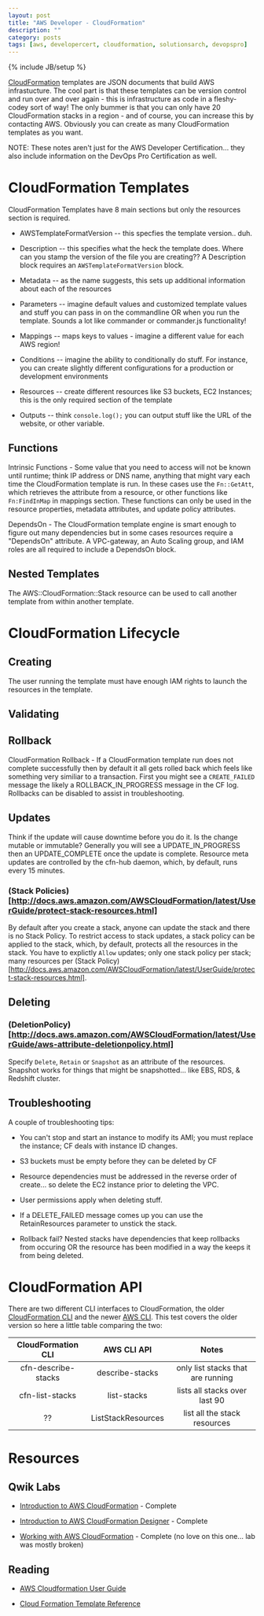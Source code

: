```yaml
---
layout: post
title: "AWS Developer - CloudFormation"
description: ""
category: posts 
tags: [aws, developercert, cloudformation, solutionsarch, devopspro]
---
```

{% include JB/setup %}

[CloudFormation](https://aws.amazon.com/cloudformation/) templates are JSON documents that build AWS infrastucture. The cool part is that these templates can be version control and run over and over again - this is infrastructure as code in a fleshy-codey sort of way! The only bummer is that you can only have 20 CloudFormation stacks in a region - and of course, you can increase this by contacting AWS. Obviously you can create as many CloudFormation templates as you want.

NOTE: These notes aren't just for the AWS Developer Certification... they also include information on the DevOps Pro Certification as well.

# CloudFormation Templates
CloudFormation Templates have 8 main sections but only the resources section is required.

* AWSTemplateFormatVersion -- this specfies the template version.. duh.

* Description -- this specifies what the heck the template does. Where can you stamp the version of the file you are creating?? A Description block requires an `AWSTemplateFormatVersion` block.

* Metadata -- as the name suggests, this sets up additional information about each of the resources

* Parameters -- imagine default values and customized template values and stuff you can pass in on the commandline OR when you run the template. Sounds a lot like commander or commander.js functionality!

* Mappings -- maps keys to values - imagine a different value for each AWS region!

* Conditions -- imagine the ability to conditionally do stuff. For instance, you can create slightly different configurations for a production or development environments 

* Resources -- create different resources like S3 buckets, EC2 Instances; this is the only required section of the template

* Outputs -- think `console.log();` you can output stuff like the URL of the website, or other variable.

## Functions
Intrinsic Functions - Some value that you need to access will not be known until runtime; think IP address or DNS name, anything that might vary each time the CloudFormation template is run. In these cases use the `Fn::GetAtt`, which retrieves the attribute from a resource, or other functions like `Fn:FindInMap` in mappings section. These functions can only be used in the  resource properties, metadata attributes, and update policy attributes.

DependsOn - The CloudFormation template engine is smart enough to figure out many dependencies but in some cases resources require a "DependsOn" attribute. A VPC-gateway, an Auto Scaling group, and IAM roles are all required to include a DependsOn block.

## Nested Templates

The AWS::CloudFormation::Stack resource can be used to call another template from within another template.

# CloudFormation Lifecycle

## Creating

The user running the template must have enough IAM rights to launch the resources in the template.

## Validating


## Rollback
CloudFormation Rollback - If a CloudFormation template run does not complete successfully then by default it all gets rolled back which feels like something very similiar to a transaction. First you might see a `CREATE_FAILED` message the likely a ROLLBACK_IN_PROGRESS message in the CF log. Rollbacks can be disabled to assist in troubleshooting.

## Updates
Think if the update will cause downtime before you do it. Is the change mutable or immutable? Generally you will see a UPDATE_IN_PROGRESS then an UPDATE_COMPLETE once the update is complete. Resource meta updates are controlled by the cfn-hub daemon, which, by default, runs every 15 minutes.

### (Stack Policies)[http://docs.aws.amazon.com/AWSCloudFormation/latest/UserGuide/protect-stack-resources.html]

By default after you create a stack, anyone can update the stack and there is no Stack Policy. To restrict access to stack updates, a stack policy can be applied to the stack, which, by default, protects all the resources in the stack. You have to explictly `Allow` updates; only one stack policy per stack; many resources per (Stack Policy)[http://docs.aws.amazon.com/AWSCloudFormation/latest/UserGuide/protect-stack-resources.html].

## Deleting

### (DeletionPolicy)[http://docs.aws.amazon.com/AWSCloudFormation/latest/UserGuide/aws-attribute-deletionpolicy.html]
Specify `Delete`, `Retain` or `Snapshot` as an attribute of the resources. Snapshot works for things that might be snapshotted... like EBS, RDS, & Redshift cluster.

## Troubleshooting
A couple of troubleshooting tips:

* You can't stop and start an instance to modify its AMI; you must replace the instance; CF deals with instance ID changes.

* S3 buckets must be empty before they can be deleted by CF

* Resource dependencies must be addressed in the reverse order of create... so delete the EC2 instance prior to deleting the VPC. 

* User permissions apply when deleting stuff.

* If a DELETE_FAILED message comes up you can use the RetainResources parameter to unstick the stack.

* Rollback fail? Nested stacks have dependencies that keep rollbacks from occuring OR the resource has been modified in a way the keeps it from being deleted.  



# CloudFormation API

There are two different CLI interfaces to CloudFormation, the older [CloudFormation CLI](https://s3.amazonaws.com/awsdocs/AWSCloudFormation/2010-05-15/cfn-ug-cli-ref-09172013.pdf) and the newer [AWS CLI](http://docs.aws.amazon.com/AWSCloudFormation/latest/UserGuide/cfn-using-cli.html). This test covers the older version so here a little table comparing the two:

| CloudFormation CLI  | AWS CLI API  | Notes  |
|:--------------------------:|:--------------------------:|:--------------------------:|
| cfn-describe-stacks    | describe-stacks   |   only list stacks that are running |
|  cfn-list-stacks |   list-stacks  |   lists all stacks over last 90 |
| ?? | ListStackResources | list all the stack resources |

# Resources

## Qwik Labs
* [Introduction to AWS CloudFormation](https://qwiklabs.com/focuses/2931) - Complete

* [Introduction to AWS CloudFormation Designer](https://qwiklabs.com/focuses/2932) - Complete

* [Working with AWS CloudFormation](https://qwiklabs.com/focuses/2867) - Complete (no love on this one... lab was mostly broken)

## Reading
* [AWS Cloudformation User Guide](http://docs.aws.amazon.com/AWSCloudFormation/latest/UserGuide/Welcome.html)

* [Cloud Formation Template Reference](http://docs.aws.amazon.com/AWSCloudFormation/latest/UserGuide/template-reference.html)